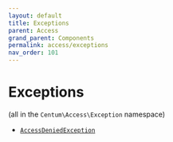 ```yaml
---
layout: default
title: Exceptions
parent: Access
grand_parent: Components
permalink: access/exceptions
nav_order: 101
---
```




# Exceptions

(all in the `Centum\Access\Exception` namespace)

- [`AccessDeniedException`](https://github.com/SidRoberts/centum/blob/development/src/Access/Exception/AccessDeniedException.php)
